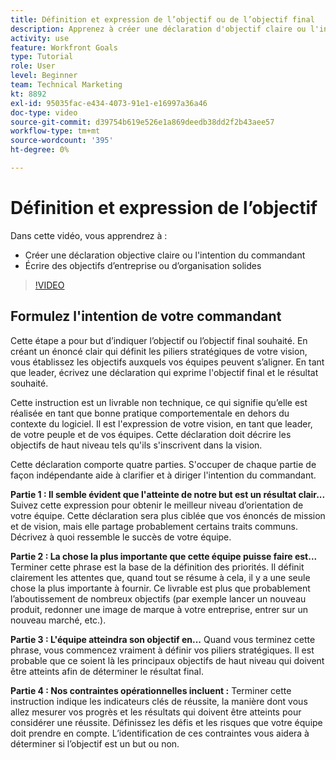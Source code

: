 ```yaml
---
title: Définition et expression de l’objectif ou de l’objectif final
description: Apprenez à créer une déclaration d'objectif claire ou l'intention du commandant et à définir des objectifs solides pour l'entreprise ou l'organisation.
activity: use
feature: Workfront Goals
type: Tutorial
role: User
level: Beginner
team: Technical Marketing
kt: 8892
exl-id: 95035fac-e434-4073-91e1-e16997a36a46
doc-type: video
source-git-commit: d39754b619e526e1a869deedb38dd2f2b43aee57
workflow-type: tm+mt
source-wordcount: '395'
ht-degree: 0%

---
```


# Définition et expression de l’objectif

Dans cette vidéo, vous apprendrez à :

* Créer une déclaration objective claire ou l&#39;intention du commandant
* Écrire des objectifs d’entreprise ou d’organisation solides

>[!VIDEO](https://video.tv.adobe.com/v/335186/?quality=12)

<!--
Your turn graphic
-->

## Formulez l&#39;intention de votre commandant

Cette étape a pour but d’indiquer l’objectif ou l’objectif final souhaité. En créant un énoncé clair qui définit les piliers stratégiques de votre vision, vous établissez les objectifs auxquels vos équipes peuvent s’aligner. En tant que leader, écrivez une déclaration qui exprime l&#39;objectif final et le résultat souhaité.

Cette instruction est un livrable non technique, ce qui signifie qu’elle est réalisée en tant que bonne pratique comportementale en dehors du contexte du logiciel. Il est l&#39;expression de votre vision, en tant que leader, de votre peuple et de vos équipes. Cette déclaration doit décrire les objectifs de haut niveau tels qu&#39;ils s&#39;inscrivent dans la vision.

Cette déclaration comporte quatre parties. S&#39;occuper de chaque partie de façon indépendante aide à clarifier et à diriger l&#39;intention du commandant.

**Partie 1 : Il semble évident que l&#39;atteinte de notre but est un résultat clair...**
Suivez cette expression pour obtenir le meilleur niveau d’orientation de votre équipe. Cette déclaration sera plus ciblée que vos énoncés de mission et de vision, mais elle partage probablement certains traits communs. Décrivez à quoi ressemble le succès de votre équipe.

**Partie 2 : La chose la plus importante que cette équipe puisse faire est...**
Terminer cette phrase est la base de la définition des priorités. Il définit clairement les attentes que, quand tout se résume à cela, il y a une seule chose la plus importante à fournir. Ce livrable est plus que probablement l’aboutissement de nombreux objectifs (par exemple lancer un nouveau produit, redonner une image de marque à votre entreprise, entrer sur un nouveau marché, etc.).

**Partie 3 : L&#39;équipe atteindra son objectif en...**
Quand vous terminez cette phrase, vous commencez vraiment à définir vos piliers stratégiques. Il est probable que ce soient là les principaux objectifs de haut niveau qui doivent être atteints afin de déterminer le résultat final.

**Partie 4 : Nos contraintes opérationnelles incluent :**
Terminer cette instruction indique les indicateurs clés de réussite, la manière dont vous allez mesurer vos progrès et les résultats qui doivent être atteints pour considérer une réussite. Définissez les défis et les risques que votre équipe doit prendre en compte. L’identification de ces contraintes vous aidera à déterminer si l’objectif est un but ou non.
